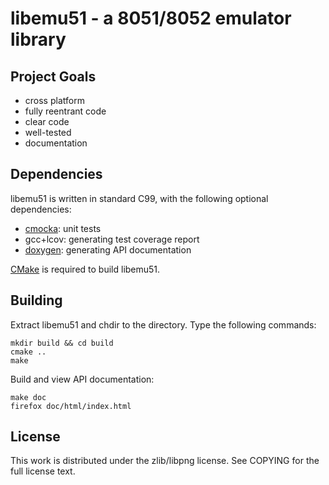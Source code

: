 # libemu51 - a 8051/8052 emulator library

## Project Goals

- cross platform
- fully reentrant code
- clear code
- well-tested
- documentation

## Dependencies

libemu51 is written in standard C99, with the following optional dependencies:

- [cmocka](https://cmocka.org/): unit tests
- gcc+lcov: generating test coverage report
- [doxygen](http://www.stack.nl/~dimitri/doxygen/): generating API documentation

[CMake](http://www.cmake.org/) is required to build libemu51.

## Building

Extract libemu51 and chdir to the directory. Type the following commands:

```
mkdir build && cd build
cmake ..
make
```

Build and view API documentation:

```
make doc
firefox doc/html/index.html
```
## License

This work is distributed under the zlib/libpng license. See COPYING for the
full license text.
